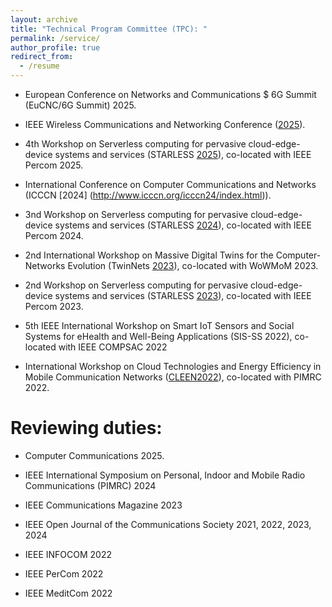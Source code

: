 ```yaml
---
layout: archive
title: "Technical Program Committee (TPC): "
permalink: /service/
author_profile: true
redirect_from:
  - /resume
---
```


  * European Conference on Networks and Communications $ 6G Summit (EuCNC/6G Summit) 2025. 

  * IEEE Wireless Communications and Networking Conference ([2025](https://wcnc2025.ieee-wcnc.org/)). 

  * 4th Workshop on Serverless computing for pervasive cloud-edge-device systems and services (STARLESS [2025](https://starless.iit.cnr.it/)), co-located with IEEE Percom 2025. 

  * International Conference on Computer Communications and Networks (ICCCN [2024] (http://www.icccn.org/icccn24/index.html)). 
  
  * 3nd Workshop on Serverless computing for pervasive cloud-edge-device systems and services (STARLESS [2024](https://starless.iit.cnr.it/tpc/)), co-located with IEEE Percom 2024. 

  * 2nd International Workshop on Massive Digital Twins for the Computer-Networks Evolution (TwinNets [2023](http://www.twinnets.unipi.it/)), co-located with WoWMoM 2023. 

  * 2nd Workshop on Serverless computing for pervasive cloud-edge-device systems and services (STARLESS [2023](https://starless.iit.cnr.it/tpc/)), co-located with IEEE Percom 2023. 
  
  * 5th IEEE International Workshop on Smart IoT Sensors and Social Systems for eHealth and Well-Being Applications (SIS-SS 2022), co-located with IEEE COMPSAC 2022
  
  * International Workshop on Cloud Technologies and Energy Efficiency in Mobile Communication Networks ([CLEEN2022](https://hexa-x.eu/cleen2022-workshop/)), co-located with PIMRC 2022. 

Reviewing duties: 
======
  * Computer Communications 2025. 

  * IEEE International Symposium on Personal, Indoor and Mobile Radio Communications (PIMRC) 2024
    
  * IEEE Communications Magazine 2023
  
  * IEEE Open Journal of the Communications Society 2021, 2022, 2023, 2024
  
  * IEEE INFOCOM 2022

  * IEEE PerCom 2022
  
  * IEEE MeditCom 2022
  